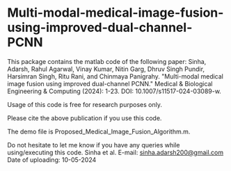 # Multi-modal-medical-image-fusion-using-improved-dual-channel-PCNN

This package contains the matlab code of the following paper:
Sinha, Adarsh, Rahul Agarwal, Vinay Kumar, Nitin Garg, Dhruv Singh Pundir, Harsimran Singh, Ritu Rani, and Chinmaya Panigrahy. "Multi-modal medical image fusion using improved dual-channel PCNN." Medical & Biological Engineering & Computing (2024): 1-23. DOI: 10.1007/s11517-024-03089-w.

Usage of this code is free for research purposes only.

Please cite the above publication if you use this code.

The demo file is Proposed_Medical_Image_Fusion_Algorithm.m.

Do not hesitate to let me know if you have any queries while using/executing this code.
Sinha et al.
E-mail:  sinha.adarsh200@gmail.com
Date of uploading: 10-05-2024